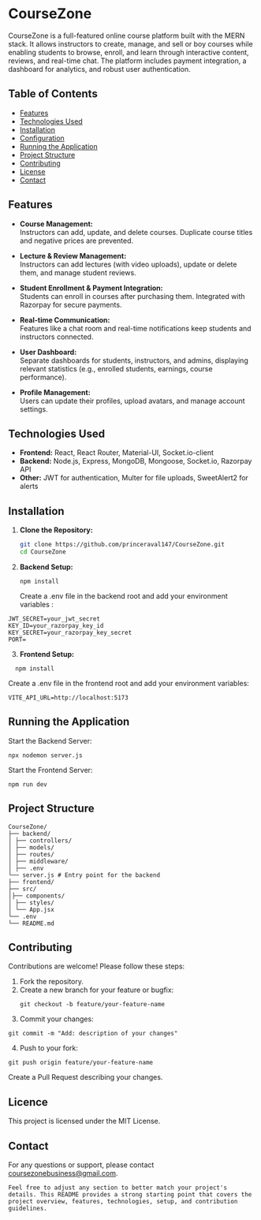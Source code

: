 # CourseZone

CourseZone is a full-featured online course platform built with the MERN stack. It allows instructors to create, manage, and sell or boy courses while enabling students to browse, enroll, and learn through interactive content, reviews, and real-time chat. The platform includes payment integration, a dashboard for analytics, and robust user authentication.

## Table of Contents

- [Features](#features)
- [Technologies Used](#technologies-used)
- [Installation](#installation)
- [Configuration](#configuration)
- [Running the Application](#running-the-application)
- [Project Structure](#project-structure)
- [Contributing](#contributing)
- [License](#license)
- [Contact](#contact)

## Features

- **Course Management:**  
  Instructors can add, update, and delete courses. Duplicate course titles and negative prices are prevented.
- **Lecture & Review Management:**  
  Instructors can add lectures (with video uploads), update or delete them, and manage student reviews.

- **Student Enrollment & Payment Integration:**  
  Students can enroll in courses after purchasing them. Integrated with Razorpay for secure payments.

- **Real-time Communication:**  
  Features like a chat room and real-time notifications keep students and instructors connected.

- **User Dashboard:**  
  Separate dashboards for students, instructors, and admins, displaying relevant statistics (e.g., enrolled students, earnings, course performance).

- **Profile Management:**  
  Users can update their profiles, upload avatars, and manage account settings.

## Technologies Used

- **Frontend:** React, React Router, Material-UI, Socket.io-client
- **Backend:** Node.js, Express, MongoDB, Mongoose, Socket.io, Razorpay API
- **Other:** JWT for authentication, Multer for file uploads, SweetAlert2 for alerts

## Installation

1. **Clone the Repository:**

   ```bash
   git clone https://github.com/princeraval147/CourseZone.git
   cd CourseZone
   ```

2. **Backend Setup:**

   ```
   npm install
   ```

   Create a .env file in the backend root and add your environment variables :

```MONGO_URI=your_mongodb_connection_string
JWT_SECRET=your_jwt_secret
KEY_ID=your_razorpay_key_id
KEY_SECRET=your_razorpay_key_secret
PORT=
```

3. **Frontend Setup:**

```
  npm install
```

Create a .env file in the frontend root and add your environment variables:

```
VITE_API_URL=http://localhost:5173
```

## Running the Application

Start the Backend Server:

```
npx nodemon server.js
```

Start the Frontend Server:

```
npm run dev
```

## Project Structure

```
CourseZone/
├── backend/
│ ├── controllers/
│ ├── models/
│ ├── routes/
│ ├── middleware/
│ ├── .env
└── server.js # Entry point for the backend
├── frontend/
├── src/
│├── components/
│ ├── styles/
│ └── App.jsx
└── .env
└── README.md
```

## Contributing

Contributions are welcome! Please follow these steps:

1. Fork the repository.
2. Create a new branch for your feature or bugfix:
   ```
   git checkout -b feature/your-feature-name
   ```
3. Commit your changes:

```
git commit -m "Add: description of your changes"
```

4. Push to your fork:

```
git push origin feature/your-feature-name
```

Create a Pull Request describing your changes.

## Licence

This project is licensed under the MIT License.

## Contact

For any questions or support, please contact coursezonebusiness@gmail.com.

```
Feel free to adjust any section to better match your project's details. This README provides a strong starting point that covers the project overview, features, technologies, setup, and contribution guidelines.
```
